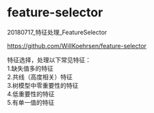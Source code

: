 # feature-selector
20180717_特征处理_FeatureSelector

https://github.com/WillKoehrsen/feature-selector

特征选择，处理以下常见特征：  
1.缺失值多的特征  
2.共线（高度相关）特征  
3.树模型中零重要性的特征  
4.低重要性的特征  
5.有单一值的特征   
